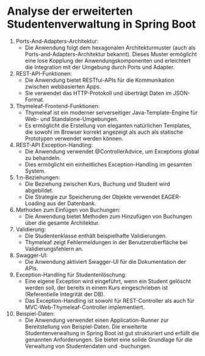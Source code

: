 # Analyse der erweiterten Studentenverwaltung in Spring Boot

1. Ports-And-Adapters-Architektur:
   - Die Anwendung folgt dem hexagonalen Architekturmuster (auch als Ports-and-Adapters-Architektur bekannt). Dieses Muster ermöglicht eine lose Kopplung der Anwendungskomponenten und erleichtert die Integration mit der Umgebung durch Ports und Adapter.
2. REST-API-Funktionen:
   - Die Anwendung bietet RESTful-APIs für die Kommunikation zwischen webbasierten Apps.
   - Sie verwendet das HTTP-Protokoll und überträgt Daten im JSON-Format.
3. Thymeleaf-Frontend-Funktionen:
   - Thymeleaf ist ein moderner serverseitiger Java-Template-Engine für Web- und Standalone-Umgebungen.
   - Es ermöglicht die Erstellung von eleganten natürlichen Templates, die sowohl im Browser korrekt angezeigt als auch als statische Prototypen verwendet werden können.
4. REST-API Exception-Handling:
   - Die Anwendung verwendet @ControllerAdvice, um Exceptions global zu behandeln.
   - Dies ermöglicht ein einheitliches Exception-Handling im gesamten System.
5. 1:n-Beziehungen:
   - Die Beziehung zwischen Kurs, Buchung und Student wird abgebildet.
   - Die Strategie zur Speicherung der Objekte verwendet EAGER-Loading aus der Datenbank.
6. Methoden zum Einfügen von Buchungen:
   - Die Anwendung bietet Methoden zum Hinzufügen von Buchungen über die gesamte Architektur.
7. Validierung:
   - Die Studentenklasse enthält beispielhafte Validierungen.
   - Thymeleaf zeigt Fehlermeldungen in der Benutzeroberfläche bei Validierungsfehlern an.
8. Swagger-UI:
   - Die Anwendung aktiviert Swagger-UI für die Dokumentation der APIs.
9. Exception-Handling für Studentenlöschung:
   - Eine eigene Exception wird eingeführt, wenn ein Student gelöscht werden soll, der bereits in einem Kurs eingeschrieben ist (Referentielle Integrität der DB).
   - Das Exception-Handling ist sowohl für REST-Controller als auch für MVC-Web-Thymeleaf-Controller implementiert.
10. Beispiel-Daten:
    - Die Anwendung verwendet einen Application-Runner zur Bereitstellung von Beispiel-Daten.
       Die erweiterte Studentenverwaltung in Spring Boot ist gut strukturiert und erfüllt die genannten Anforderungen. Sie bietet eine solide Grundlage für die Verwaltung von Studentendaten und -buchungen.